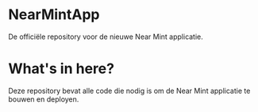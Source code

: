 # NearMintApp
De officiële repository voor de nieuwe Near Mint applicatie.

# What's in here?
Deze repository bevat alle code die nodig is om de Near Mint applicatie te bouwen en deployen.
